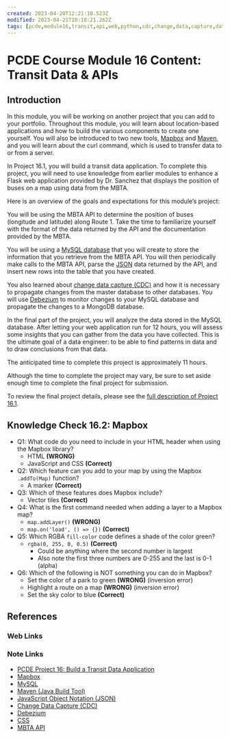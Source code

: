 ```yaml
---
created: 2023-04-20T12:21:10.523Z
modified: 2023-04-21T10:18:21.262Z
tags: [pcde,module16,transit,api,web,python,cdc,change,data,capture,database,container]
---
```

# PCDE Course Module 16 Content: Transit Data & APIs

## Introduction

In this module,
you will be working on another project that you can add to your portfolio.
Throughout this module,
you will learn about location-based applications and
how to build the various components to create one yourself.
You will also be introduced to two new tools,
[Mapbox][-mapbox] and [Maven][-maven],
and you will learn about the curl command,
which is used to transfer data to or from a server.

In Project 16.1, you will build a transit data application.
To complete this project, you will need to use knowledge from earlier modules to
enhance a Flask web application provided by Dr. Sanchez that
displays the position of buses on a map using data from the MBTA.

Here is an overview of the goals and expectations for this module’s project:

You will be using the MBTA API to determine the position of
buses (longitude and latitude) along Route 1.
Take the time to familiarize yourself with the format of
the data returned by the API and the documentation provided by the MBTA.

You will be using a [MySQL database][-mysql] that you will create to
store the information that you retrieve from the MBTA API.
You will then periodically make calls to the MBTA API,
parse the [JSON][-json] data returned by the API,
and insert new rows into the table that you have created.

You also learned about [change data capture (CDC)][-cdc] and
how it is necessary to
propagate changes from the master database to other databases.
You will use [Debezium][-debezium] to monitor changes to your MySQL database and
propagate the changes to a MongoDB database.

In the final part of the project,
you will analyze the data stored in the MySQL database.
After letting your web application run for 12 hours,
you will assess some insights that you can gather from the data you have collected.
This is the ultimate goal of a data engineer:
to be able to find patterns in data and to draw conclusions from that data.

The anticipated time to complete this project is approximately 11 hours.

Although the time to complete the project may vary,
be sure to set aside enough time to complete the final project for submission.

To review the final project details,
please see the [full description of Project 16.1][-project16].

## Knowledge Check 16.2: Mapbox

* Q1: What code do you need to include in your HTML header when
using the Mapbox library?
  * HTML **(WRONG)**
  * JavaScript and CSS **(Correct)**
* Q2: Which feature can you add to your map by using the Mapbox `.addTo(Map)` function?
  * A marker **(Correct)**
* Q3: Which of these features does Mapbox include?
  * Vector tiles **(Correct)**
* Q4: What is the first command needed when adding a layer to a Mapbox map?
  * `map.addLayer()` **(WRONG)**
  * `map.on('load', () => {})` **(Correct)**
* Q5: Which RGBA `fill-color` code defines a shade of the color green?
  * `rgba(0, 255, 0, 0.5)` **(Correct)**
    * Could be anything where the second number is largest
    * Also note the first three numbers are 0-255 and the last is 0-1 (alpha)
* Q6: Which of the following is NOT something you can do in Mapbox?
  * Set the color of a park to green **(WRONG)** (inversion error)
  * Highlight a route on a map **(WRONG)** (inversion error)
  * Set the sky color to blue **(Correct)**

## References

### Web Links

<!-- Hidden References -->

### Note Links

* [PCDE Project 16: Build a Transit Data Application][-project16]
* [Mapbox][-mapbox]
* [MySQL][-mysql]
* [Maven (Java Build Tool)][-maven]
* [JavaScript Object Notation (JSON)][-json]
* [Change Data Capture (CDC)][-cdc]
* [Debezium][-debezium]
* [CSS][-css]
* [MBTA API][-mbta-api]

<!-- Hidden References -->
[-project16]: pcde-project-16.md "PCDE Project 16: Build a Transit Data Application"
[-mapbox]: mapbox.md "Mapbox"
[-mysql]: mysql.md "MySQL"
[-maven]: maven.md "Maven (Java Build Tool)"
[-json]: json.md "JavaScript Object Notation (JSON)"
[-cdc]: cdc.md "Change Data Capture (CDC)"
[-debezium]: debezium.md "Debezium"
[-css]: css.md "CSS"
[-mbta-api]: mbta-api.md "MBTA API"
